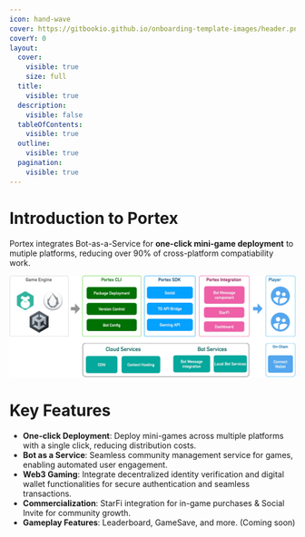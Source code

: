 ```yaml
---
icon: hand-wave
cover: https://gitbookio.github.io/onboarding-template-images/header.png
coverY: 0
layout:
  cover:
    visible: true
    size: full
  title:
    visible: true
  description:
    visible: false
  tableOfContents:
    visible: true
  outline:
    visible: true
  pagination:
    visible: true
---
```


# Introduction to Portex

Portex integrates Bot-as-a-Service for **one-click mini-game deployment** to mutiple platforms, reducing over 90% of cross-platform compatiability work.

![Portex infra](/assets/portex.png)

# Key Features
* **One-click Deployment**: Deploy mini-games across multiple platforms with a single click, reducing distribution costs.
* **Bot as a Service**: Seamless community management service for games, enabling automated user engagement.
* **Web3 Gaming**: Integrate decentralized identity verification and digital wallet functionalities for secure authentication and seamless transactions.
* **Commercialization**: StarFi integration for in-game purchases & Social Invite for community growth.
* **Gameplay Features**: Leaderboard, GameSave, and more. (Coming soon)





